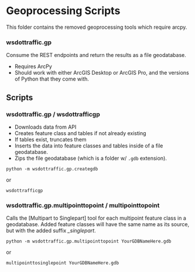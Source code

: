 Geoprocessing Scripts
=====================

This folder contains the removed geoprocessing tools which require arcpy.


### wsdottraffic.gp ###
Consume the REST endpoints and return the results as a file geodatabase.

* Requires ArcPy
* Should work with either ArcGIS Desktop or ArcGIS Pro, and the versions of Python that they come with.


Scripts
-------

### wsdottraffic.gp / wsdottrafficgp ###

* Downloads data from API
* Creates feature class and tables if not already existing
* If tables exist, truncates them
* Inserts the data into feature classes and tables inside of a file geodatabase.
* Zips the file geodatabase (which is a folder w/ `.gdb` extension).

```console
python -m wsdottraffic.gp.creategdb
```

or

```console
wsdottrafficgp
```

### wsdottraffic.gp.multipointtopoint / multipointtopoint ###

Calls the [Multipart to Singlepart] tool for each multipoint feature class in a geodatabase. Added feature classes will have the same name as its source, but with the added suffix *_singlepart*.

```console
python -m wsdottraffic.gp.multipointtopoint YourGDBNameHere.gdb
```

or

```console
multipointtosinglepoint YourGDBNameHere.gdb
```

